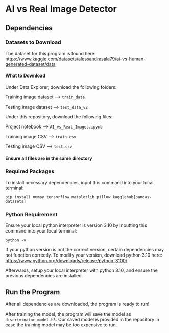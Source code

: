 # AI vs Real Image Detector

## Dependencies

### Datasets to Download

The dataset for this program is found here:
https://www.kaggle.com/datasets/alessandrasala79/ai-vs-human-generated-dataset/data

#### What to Download

Under Data Explorer, download the following folders:

Training image dataset --> `train_data`

Testing image dataset --> `test_data_v2`

Under this repository, download the following files:

Project notebook --> `AI_vs_Real_Images.ipynb`

Training image CSV --> `train.csv`

Testing image CSV --> `test.csv`

#### Ensure all files are in the same directory

### Required Packages

To install necessary dependencies, input this command into your local terminal:

    pip install numpy tensorflow matplotlib pillow kagglehub[pandas-datasets]

### Python Requirement

Ensure your local python interpreter is version 3.10 by inputting this command into your local terminal:

    python -v

If your python version is not the correct version, certain dependencies may not function correctly. To 
modify your version, download python 3.10 here: https://www.python.org/downloads/release/python-3100/

Afterwards, setup your local interpreter with python 3.10, and ensure the previous dependencies are installed.


## Run the Program

After all dependencies are downloaded, the program is ready to run!

After training the model, the program will save the model as `discriminator_model.h5`. Our saved model is provided in the repository in case the training model may be too expensive to run.

